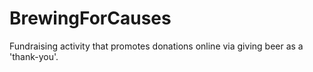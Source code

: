 # BrewingForCauses
Fundraising activity that promotes donations online via giving beer as a 'thank-you'.
